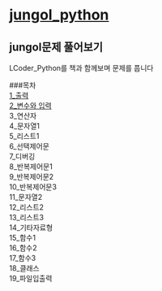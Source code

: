 # [jungol_python](http://jungol.co.kr/bbs/board.php?bo_table=pbank&sca=py)
## jungol문제 풀어보기
LCoder_Python를 책과 함께보며 문제를 풉니다

###목차  
[1_출력](https://github.com/chojangg/jungol_python/tree/main/%EC%B6%9C%EB%A0%A5)  
[2_변수와 입력](https://github.com/chojangg/jungol_python/tree/main/%EB%B3%80%EC%88%98%EC%99%80%20%EC%9E%85%EB%A0%A5)  
3_연산자  
4_문자열1  
5_리스트1  
6_선택제어문  
7_디버깅  
8_반복제어문1  
9_반복제어문2  
10_반복제어문3  
11_문자열2  
12_리스트2  
13_리스트3  
14_기타자료형  
15_함수1  
16_함수2  
17_함수3  
18_클래스  
19_파일입출력  

